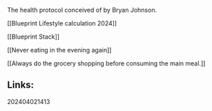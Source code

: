 
The health protocol conceived of by Bryan Johnson.

[[Blueprint Lifestyle calculation 2024]]

[[Blueprint Stack]]

[[Never eating in the evening again]]

[[Always do the grocery shopping before consuming the main meal.]]

## Links:



202404021413